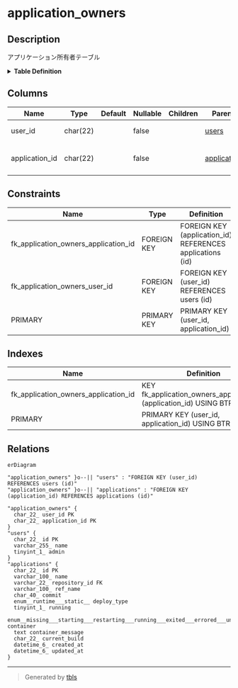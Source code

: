 # application_owners

## Description

アプリケーション所有者テーブル

<details>
<summary><strong>Table Definition</strong></summary>

```sql
CREATE TABLE `application_owners` (
  `user_id` char(22) NOT NULL COMMENT 'ユーザーID',
  `application_id` char(22) NOT NULL COMMENT 'アプリケーションID',
  PRIMARY KEY (`user_id`,`application_id`),
  KEY `fk_application_owners_application_id` (`application_id`),
  CONSTRAINT `fk_application_owners_application_id` FOREIGN KEY (`application_id`) REFERENCES `applications` (`id`),
  CONSTRAINT `fk_application_owners_user_id` FOREIGN KEY (`user_id`) REFERENCES `users` (`id`)
) ENGINE=InnoDB DEFAULT CHARSET=utf8mb4 COLLATE=utf8mb4_general_ci COMMENT='アプリケーション所有者テーブル'
```

</details>

## Columns

| Name | Type | Default | Nullable | Children | Parents | Comment |
| ---- | ---- | ------- | -------- | -------- | ------- | ------- |
| user_id | char(22) |  | false |  | [users](users.md) | ユーザーID |
| application_id | char(22) |  | false |  | [applications](applications.md) | アプリケーションID |

## Constraints

| Name | Type | Definition |
| ---- | ---- | ---------- |
| fk_application_owners_application_id | FOREIGN KEY | FOREIGN KEY (application_id) REFERENCES applications (id) |
| fk_application_owners_user_id | FOREIGN KEY | FOREIGN KEY (user_id) REFERENCES users (id) |
| PRIMARY | PRIMARY KEY | PRIMARY KEY (user_id, application_id) |

## Indexes

| Name | Definition |
| ---- | ---------- |
| fk_application_owners_application_id | KEY fk_application_owners_application_id (application_id) USING BTREE |
| PRIMARY | PRIMARY KEY (user_id, application_id) USING BTREE |

## Relations

```mermaid
erDiagram

"application_owners" }o--|| "users" : "FOREIGN KEY (user_id) REFERENCES users (id)"
"application_owners" }o--|| "applications" : "FOREIGN KEY (application_id) REFERENCES applications (id)"

"application_owners" {
  char_22_ user_id PK
  char_22_ application_id PK
}
"users" {
  char_22_ id PK
  varchar_255_ name
  tinyint_1_ admin
}
"applications" {
  char_22_ id PK
  varchar_100_ name
  varchar_22_ repository_id FK
  varchar_100_ ref_name
  char_40_ commit
  enum__runtime___static__ deploy_type
  tinyint_1_ running
  enum__missing___starting___restarting___running___exited___errored___unknown__ container
  text container_message
  char_22_ current_build
  datetime_6_ created_at
  datetime_6_ updated_at
}
```

---

> Generated by [tbls](https://github.com/k1LoW/tbls)
